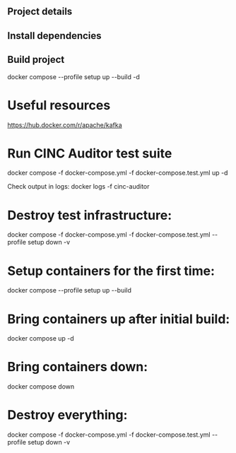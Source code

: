 ## Project details
## Install dependencies
## Build project
docker compose --profile setup up --build -d

# Useful resources
https://hub.docker.com/r/apache/kafka

# Run CINC Auditor test suite
docker compose -f docker-compose.yml -f docker-compose.test.yml up -d

Check output in logs: docker logs -f cinc-auditor

# Destroy test infrastructure:
docker compose -f docker-compose.yml -f docker-compose.test.yml --profile setup down -v

# Setup containers for the first time:
docker compose --profile setup up --build

# Bring containers up after initial build:
docker compose up -d

# Bring containers down:
docker compose down

# Destroy everything:
docker compose -f docker-compose.yml -f docker-compose.test.yml --profile setup down -v
